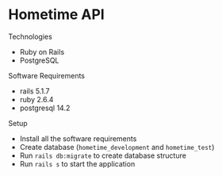 # Hometime API

Technologies
* Ruby on Rails
* PostgreSQL

Software Requirements
* rails 5.1.7
* ruby 2.6.4
* postgresql 14.2

Setup
* Install all the software requirements
* Create database (`hometime_development` and `hometime_test`)
* Run `rails db:migrate` to create database structure
* Run `rails s` to start the application


